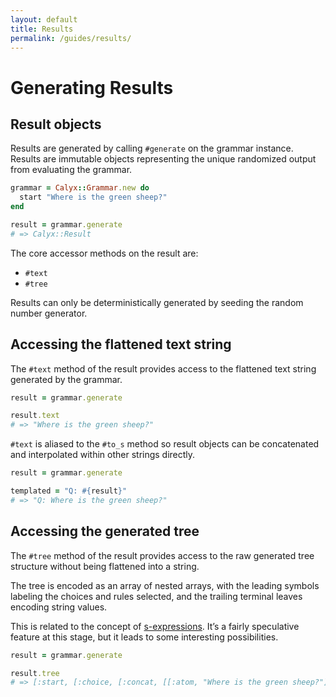 ```yaml
---
layout: default
title: Results
permalink: /guides/results/
---
```


# Generating Results

## Result objects

Results are generated by calling `#generate` on the grammar instance. Results are immutable objects representing the unique randomized output from evaluating the grammar.

```ruby
grammar = Calyx::Grammar.new do
  start "Where is the green sheep?"
end

result = grammar.generate
# => Calyx::Result
```

The core accessor methods on the result are:

- `#text`
- `#tree`

Results can only be deterministically generated by seeding the random number generator.

## Accessing the flattened text string

The `#text` method of the result provides access to the flattened text string generated by the grammar.

```ruby
result = grammar.generate

result.text
# => "Where is the green sheep?"
```

`#text` is aliased to the `#to_s` method so result objects can be concatenated and interpolated within other strings directly.

```ruby
result = grammar.generate

templated = "Q: #{result}"
# => "Q: Where is the green sheep?"
```

## Accessing the generated tree

The `#tree` method of the result provides access to the raw generated tree structure without being flattened into a string.

The tree is encoded as an array of nested arrays, with the leading symbols labeling the choices and rules selected, and the trailing terminal leaves encoding string values.

This is related to the concept of [s-expressions](https://en.wikipedia.org/wiki/S-expression). It’s a fairly speculative feature at this stage, but it leads to some interesting possibilities.

```ruby
result = grammar.generate

result.tree
# => [:start, [:choice, [:concat, [[:atom, "Where is the green sheep?"]]]]]
```
